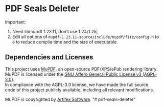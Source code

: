 # PDF Seals Deleter

Important: 

1. Need libmupdf 1.23.11, don't use 1.24/1.25;
2. Edit all options of `mupdf-1.23.11-source/include/mupdf/fitz/config.h` to `0` to reduce compile
   time and the size of executable.

## Dependencies and Licenses

This project uses [MuPDF](https://mupdf.com/), an open-source PDF/XPS/ePub rendering library.  
MuPDF is licensed under the [GNU Affero General Public License v3 (AGPL-3.0)](https://www.gnu.org/licenses/agpl-3.0.html).  
In compliance with the AGPL-3.0 license, we have made the full source code of this project publicly available, including all relevant modifications.

MuPDF is copyrighted by [Artifex Software](https://www.artifex.com/).
"# pdf-seals-deleter" 
